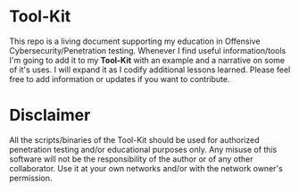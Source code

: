 # Tool-Kit
This repo is a living document supporting my education in Offensive Cybersecurity/Penetration testing. Whenever I find useful information/tools I'm going to add it to my **Tool-Kit** with an example and a narrative on some of it's uses. I will expand it as I codify additional lessons learned. Please feel free to add information or updates if you want to contribute.

# Disclaimer
All the scripts/binaries of the Tool-Kit should be used for authorized penetration testing and/or educational purposes only. Any misuse of this software will not be the responsibility of the author or of any other collaborator. Use it at your own networks and/or with the network owner's permission.
